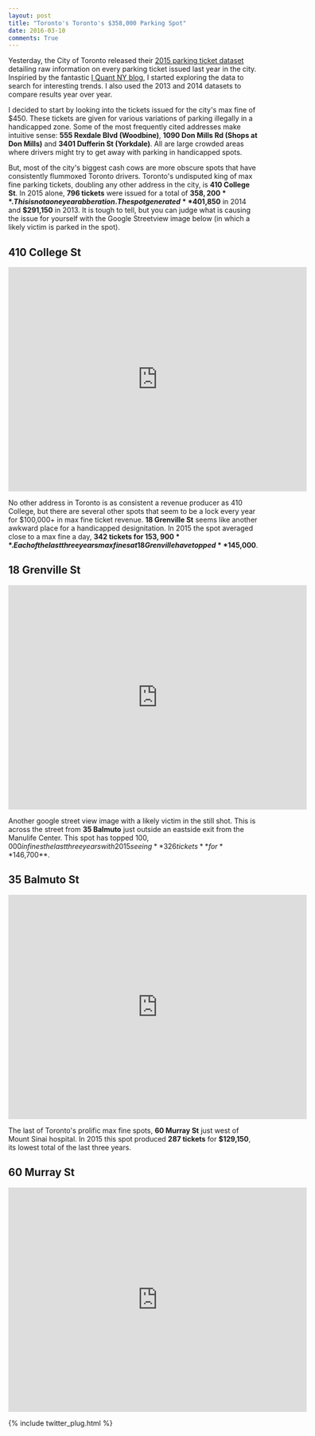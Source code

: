```yaml
---
layout: post
title: "Toronto's Toronto's $358,000 Parking Spot"
date: 2016-03-10
comments: True
---
```


Yesterday, the City of Toronto released their <a href="http://www1.toronto.ca/wps/portal/contentonly?vgnextoid=ca20256c54ea4310VgnVCM1000003dd60f89RCRD">2015 parking ticket dataset</a> detailing raw information on every parking ticket issued last year in the city.  Inspiried by the fantastic <a href="http://iquantny.tumblr.com/">I Quant NY blog</a>, I started exploring the data to search for interesting trends.  I also used the 2013 and 2014 datasets to compare results year over year.

I decided to start by looking into the tickets issued for the city's max fine of $450.  These tickets are given for various variations of parking illegally in a handicapped zone.  Some of the most frequently cited addresses make intuitive sense: **555 Rexdale Blvd (Woodbine)**, **1090 Don Mills Rd (Shops at Don Mills)** and **3401 Dufferin St (Yorkdale)**.  All are large crowded areas where drivers might try to get away with parking in handicapped spots.

But, most of the city's biggest cash cows are more obscure spots that have consistently flummoxed Toronto drivers.  Toronto's undisputed king of max fine parking tickets, doubling any other address in the city, is **410 College St**.  In 2015 alone, **796 tickets** were issued for a total of **$358,200**.  This is not a one year abberation.  The spot generated **$401,850** in 2014 and **$291,150** in 2013.  It is tough to tell, but you can judge what is causing the issue for yourself with the Google Streetview image below (in which a likely victim is parked in the spot).  

## 410 College St

<iframe src="https://www.google.com/maps/embed?pb=!1m0!3m2!1sen!2sca!4v1455649270872!6m8!1m7!1sk9t_aIUtkuWeAvu_uTdHFA!2m2!1d43.65675864281898!2d-79.40623669615232!3f144.63015609181116!4f-16.43494906144889!5f0.7820865974627469" width="600" height="450" frameborder="0" style="border:0" allowfullscreen></iframe>


No other address in Toronto is as consistent a revenue producer as 410 College, but there are several other spots that seem to be a lock every year for $100,000+ in max fine ticket revenue.  **18 Grenville St** seems like another awkward place for a handicapped designitation.  In 2015 the spot averaged close to a max fine a day, **342 tickets for $153,900**.  Each of the last three years max fines at 18 Grenville have topped **$145,000**.

## 18 Grenville St 

<iframe src="https://www.google.com/maps/embed?pb=!1m0!3m2!1sen!2sca!4v1455651657879!6m8!1m7!1s83857MNyUcdO5tzZJ82cxA!2m2!1d43.66195861412737!2d-79.38421575983601!3f329.1808863828714!4f-5.896528146053157!5f0.7820865974627469" width="600" height="450" frameborder="0" style="border:0" allowfullscreen></iframe>


Another google street view image with a likely victim in the still shot.  This is across the street from **35 Balmuto** just outside an eastside exit from the Manulife Center.  This spot has topped $100,000 in fines the last three years with 2015 seeing **326 tickets** for **$146,700**.

## 35 Balmuto St

<iframe src="https://www.google.com/maps/embed?pb=!1m0!3m2!1sen!2sca!4v1457569124752!6m8!1m7!1s1EsfEA2OFO2ZS7besE31jg!2m2!1d43.66953377351889!2d-79.3878226779771!3f223.54294412397383!4f-11.343472253253594!5f1.9587109090973311" width="600" height="450" frameborder="0" style="border:0" allowfullscreen></iframe>


The last of Toronto's prolific max fine spots, **60 Murray St** just west of Mount Sinai hospital.  In 2015 this spot produced **287 tickets** for **$129,150**, its lowest total of the last three years.

## 60 Murray St

<iframe src="https://www.google.com/maps/embed?pb=!1m0!3m2!1sen!2sca!4v1455651896816!6m8!1m7!1sotM4k6jUW09oEeBmET3sQg!2m2!1d43.65821668092152!2d-79.39131905145949!3f245!4f0!5f0.7820865974627469" width="600" height="450" frameborder="0" style="border:0" allowfullscreen></iframe>



{% include twitter_plug.html %}

